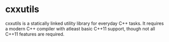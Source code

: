 cxxutils
========

cxxutils is a statically linked utility library for everyday C++ tasks.
It requires a modern C++ compiler with atleast basic C++11 support, though not all C++11 features are required.

